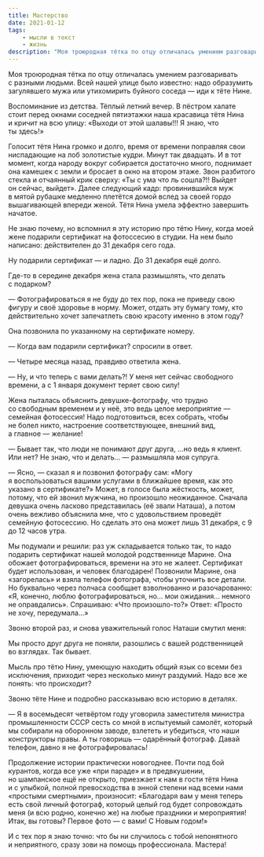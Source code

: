 ```yaml
---
title: Мастерство
date: 2021-01-12
tags:
    - мысли в текст
    - жизнь
description: "Моя троюродная тётка по отцу отличалась умением разговаривать с разными людьми.&nbsp; Всей нашей улице было известно: надо образумить загулявшего мужа или утихомирить буйного соседа &ndash; &nbsp;иди к тёте Нине."
---
```


Моя троюродная тётка по&nbsp;отцу отличалась умением разговаривать с&nbsp;разными людьми. Всей нашей улице было известно: надо образумить загулявшего мужа или утихомирить буйного соседа&nbsp;&mdash; иди к&nbsp;тёте Нине.

Воспоминание из&nbsp;детства. Тёплый летний вечер. В&nbsp;пёстром халате стоит перед окнами соседней пятиэтажки наша красавица тётя Нина и&nbsp;кричит на&nbsp;всю улицу: &laquo;Выходи от&nbsp;этой шалавы!!! Я&nbsp;знаю, что ты&nbsp;здесь!&raquo; 

Голосит тётя Нина громко и&nbsp;долго, время от&nbsp;времени поправляя свои ниспадающие на&nbsp;лоб золотистые кудри. Минут так двадцать. И&nbsp;в&nbsp;тот момент, когда народу вокруг собирается достаточно много, поднимает она камешек с&nbsp;земли и&nbsp;бросает в&nbsp;окно на&nbsp;втором этаже. Звон разбитого стекла и&nbsp;отчаянный крик сверху: &laquo;Ты&nbsp;с&nbsp;ума что&nbsp;ль сошла?!! Выйдет он&nbsp;сейчас, выйдет&raquo;. Далее следующий кадр: провинившийся муж в&nbsp;мятой рубашке медленно плетётся домой вслед за&nbsp;своей гордо вышагивающей впереди женой. Тётя Нина умела эффектно завершить начатое. 

Не&nbsp;знаю почему, но&nbsp;вспомнил я&nbsp;эту историю про тётю Нину, когда моей жене подарили сертификат на&nbsp;фотоссесию в&nbsp;студии. На&nbsp;нем было написано: действителен до&nbsp;31 декабря сего года. 

Ну&nbsp;подарили сертификат&nbsp;&mdash; и&nbsp;ладно. До&nbsp;31 декабря ещё долго.

<nobr>Где-то</nobr> в&nbsp;середине декабря жена стала размышлять, что делать с&nbsp;подарком?

&mdash;&nbsp;Фотографироваться я&nbsp;не&nbsp;буду до&nbsp;тех пор, пока не&nbsp;приведу свою фигуру и&nbsp;своё здоровье в&nbsp;норму. Может, отдать эту бумагу тому, кто действительно хочет запечатлеть свою красоту именно в&nbsp;этом году? 

Она позвонила по&nbsp;указанному на&nbsp;сертификате номеру.

&mdash;&nbsp;Когда вам подарили сертификат? спросили в&nbsp;ответ.

&mdash;&nbsp;Четыре месяца назад, правдиво ответила жена.

&mdash;&nbsp;Ну, и&nbsp;что теперь с&nbsp;вами делать?! У&nbsp;меня нет сейчас свободного времени, а&nbsp;с&nbsp;1 января документ теряет свою силу! 

Жена пыталась объяснить <nobr>девушке-фотографу</nobr>, что трудно со&nbsp;свободным временем и&nbsp;у&nbsp;неё, это ведь целое мероприятие&nbsp;&mdash; семейная фотосессия! Надо подготовиться, всех собрать, чтобы не&nbsp;болел никто, настроение соответствующее, внешний вид, а&nbsp;главное&nbsp;&mdash; желание! 

&mdash;&nbsp;Бывает так, что люди не&nbsp;понимают друг друга, &hellip;но ведь я&nbsp;клиент. Или нет? Не&nbsp;знаю, что и&nbsp;делать&hellip; &mdash;&nbsp;размышляла моя супруга. 

&mdash;&nbsp;Ясно,&nbsp;&mdash; сказал я&nbsp;и&nbsp;позвонил фотографу сам: &laquo;Могу я&nbsp;воспользоваться вашими услугами в&nbsp;ближайшее время, как это указано в&nbsp;сертификате?&raquo; Может, в&nbsp;голосе была жёсткость, может, потому, что ей&nbsp;звонил мужчина, но&nbsp;произошло неожиданное. Сначала девушка очень ласково представилась (её&nbsp;звали Наташа), а&nbsp;потом очень вежливо объяснила мне, что с&nbsp;удовольствием проведёт семейную фотосессию. Но&nbsp;сделать это она может лишь 31 декабря, с&nbsp;9 до&nbsp;12 часов утра.

Мы&nbsp;подумали и&nbsp;решили: раз уж&nbsp;складывается только так, то&nbsp;надо подарить сертификат нашей молодой родственнице Марине. Она обожает фотографироваться, времени на&nbsp;это не&nbsp;жалеет. Сертификат будет использован, и&nbsp;человек благодарен! Позвонили Марине, она &laquo;загорелась&raquo; и&nbsp;взяла телефон фотографа, чтобы уточнить все детали. Но&nbsp;буквально через полчаса сообщает взволнованно и&nbsp;разочарованно: &laquo;Я, конечно, люблю фотографироваться, но&hellip; мои ожидания&hellip; немного не&nbsp;оправдались&raquo;. Спрашиваю: &laquo;Что <nobr>произошло-то</nobr>?&raquo; Ответ: &laquo;Просто не&nbsp;хочу, передумала&hellip;&raquo; 

Звоню второй раз, и&nbsp;снова уважительный голос Наташи смутил меня:

Мы&nbsp;просто друг друга не&nbsp;поняли, разошлись с&nbsp;вашей родственницей во&nbsp;взглядах. Так бывает. 

Мысль про тётю Нину, умеющую находить общий язык со&nbsp;всеми без исключения, приходит через несколько минут раздумий. Надо все&nbsp;же понять: что происходит?

Звоню тёте Нине и&nbsp;подробно рассказываю всю историю в&nbsp;деталях.

&mdash;&nbsp;Я&nbsp;в&nbsp;восемьдесят четвёртом году уговорила заместителя министра промышленности СССР сесть со&nbsp;мной в&nbsp;испытуемый самолёт, который мы&nbsp;собирали на&nbsp;оборонном заводе, взлететь и&nbsp;убедиться, что наши конструкторы правы. А&nbsp;ты&nbsp;говоришь&nbsp;&mdash; одарённый фотограф. Давай телефон, давно я&nbsp;не&nbsp;фотографировалась! 

Продолжение истории практически новогоднее. Почти под бой курантов, когда все уже &laquo;при параде&raquo; и&nbsp;в&nbsp;предвкушении, но&nbsp;шампанское ещё не&nbsp;открыто, приезжает к&nbsp;нам в&nbsp;гости тётя Нина и&nbsp;с&nbsp;улыбкой, полной превосходства в&nbsp;энной степени над всеми нами &laquo;простыми смертными&raquo;, произносит: &laquo;Благодаря вам у&nbsp;меня теперь есть свой личный фотограф, который целый год будет сопровождать меня (и&nbsp;всю родню, конечно&nbsp;же) на&nbsp;любые праздники и&nbsp;мероприятия! Итак, вы&nbsp;готовы? Первое фото&nbsp;&mdash; с&nbsp;вами! С&nbsp;Новым годом!&raquo;

И&nbsp;с&nbsp;тех пор я&nbsp;знаю точно: что&nbsp;бы ни&nbsp;случилось с&nbsp;тобой непонятного и&nbsp;неприятного, сразу зови на&nbsp;помощь профессионала. Мастера!

